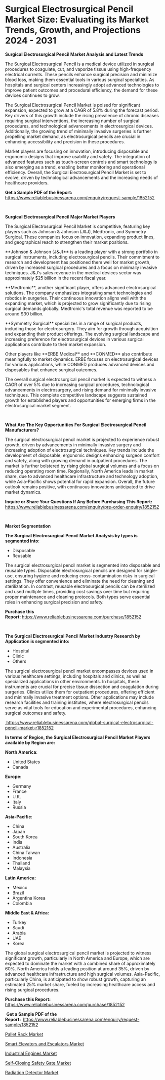 <p><h1>Surgical Electrosurgical Pencil Market Size: Evaluating its Market Trends, Growth, and Projections 2024 - 2031</h1></p><p><strong>Surgical Electrosurgical Pencil Market Analysis and Latest Trends</strong></p>
<p><p>The Surgical Electrosurgical Pencil is a medical device utilized in surgical procedures to coagulate, cut, and vaporize tissue using high-frequency electrical currents. These pencils enhance surgical precision and minimize blood loss, making them essential tools in various surgical specialties. As hospitals and surgical centers increasingly adopt advanced technologies to improve patient outcomes and procedural efficiency, the demand for these devices continues to grow.</p><p>The Surgical Electrosurgical Pencil Market is poised for significant expansion, expected to grow at a CAGR of 5.8% during the forecast period. Key drivers of this growth include the rising prevalence of chronic diseases requiring surgical interventions, the increasing number of surgical procedures, and technological advancements in electrosurgical devices. Additionally, the growing trend of minimally invasive surgeries is further propelling market demand, as electrosurgical pencils are crucial in enhancing accessibility and precision in these procedures.</p><p>Market players are focusing on innovation, introducing disposable and ergonomic designs that improve usability and safety. The integration of advanced features such as touch-screen controls and smart technology is also emerging as a trend, enabling better monitoring and operational efficiency. Overall, the Surgical Electrosurgical Pencil Market is set to evolve, driven by technological advancements and the increasing needs of healthcare providers.</p></p>
<p><strong>Get a Sample PDF of the Report:&nbsp;</strong> <a href="https://www.reliablebusinessarena.com/enquiry/request-sample/1852152?utm_campaign=1579&utm_medium=2&utm_source=Github&utm_content=ia&utm_term=19102024&utm_id=surgical-electrosurgical-pencil">https://www.reliablebusinessarena.com/enquiry/request-sample/1852152</a></p>
<p>&nbsp;</p>
<p><strong>Surgical Electrosurgical Pencil Major Market Players</strong></p>
<p><p>The Surgical Electrosurgical Pencil Market is competitive, featuring key players such as Johnson & Johnson (J&J), Medtronic, and Symmetry Surgical. These companies focus on innovation, expanding product lines, and geographical reach to strengthen their market positions.</p><p>**Johnson & Johnson (J&J)** is a leading player with a strong portfolio in surgical instruments, including electrosurgical pencils. Their commitment to research and development has positioned them well for market growth, driven by increased surgical procedures and a focus on minimally invasive techniques. J&J's sales revenue in the medical devices sector was approximately $25 billion in the recent fiscal year.</p><p>**Medtronic**, another significant player, offers advanced electrosurgical solutions. The company emphasizes integrating smart technologies and robotics in surgeries. Their continuous innovation aligns well with the expanding market, which is projected to grow significantly due to rising surgical demands globally. Medtronic's total revenue was reported to be around $30 billion.</p><p>**Symmetry Surgical** specializes in a range of surgical products, including those for electrosurgery. They aim for growth through acquisition and expanding their product offerings. The evolving surgical landscape and increasing preference for electrosurgical devices in various surgical applications contribute to their market expansion.</p><p>Other players like **ERBE Medical** and **CONMED** also contribute meaningfully to market dynamics. ERBE focuses on electrosurgical devices for various applications, while CONMED produces advanced devices and disposables that enhance surgical outcomes.</p><p>The overall surgical electrosurgical pencil market is expected to witness a CAGR of over 5% due to increasing surgical procedures, technological advancements in electrosurgery, and rising demand for minimally invasive techniques. This complete competitive landscape suggests sustained growth for established players and opportunities for emerging firms in the electrosurgical market segment.</p></p>
<p>&nbsp;</p>
<p><strong>What Are The Key Opportunities For Surgical Electrosurgical Pencil Manufacturers?</strong></p>
<p><p>The surgical electrosurgical pencil market is projected to experience robust growth, driven by advancements in minimally invasive surgery and increasing adoption of electrosurgical techniques. Key trends include the development of disposable, ergonomic designs enhancing surgeon comfort and safety, along with growing demand in outpatient procedures. The market is further bolstered by rising global surgical volumes and a focus on reducing operating room time. Regionally, North America leads in market share, due to advanced healthcare infrastructure and technology adoption, while Asia-Pacific shows potential for rapid expansion. Overall, the future outlook remains positive, with continuous innovations anticipated to drive market dynamics.</p></p>
<p><strong>Inquire or Share Your Questions If Any Before Purchasing This Report:</strong> <a href="https://www.reliablebusinessarena.com/enquiry/pre-order-enquiry/1852152?utm_campaign=1579&utm_medium=2&utm_source=Github&utm_content=ia&utm_term=19102024&utm_id=surgical-electrosurgical-pencil">https://www.reliablebusinessarena.com/enquiry/pre-order-enquiry/1852152</a></p>
<p>&nbsp;</p>
<p><strong>Market Segmentation</strong></p>
<p><strong>The Surgical Electrosurgical Pencil Market Analysis by types is segmented into:</strong></p>
<p><ul><li>Disposable</li><li>Reusable</li></ul></p>
<p><p>The surgical electrosurgical pencil market is segmented into disposable and reusable types. Disposable electrosurgical pencils are designed for single-use, ensuring hygiene and reducing cross-contamination risks in surgical settings. They offer convenience and eliminate the need for cleaning and sterilization. In contrast, reusable electrosurgical pencils can be sterilized and used multiple times, providing cost savings over time but requiring proper maintenance and cleaning protocols. Both types serve essential roles in enhancing surgical precision and safety.</p></p>
<p><strong>Purchase this Report:&nbsp;</strong><a href="https://www.reliablebusinessarena.com/purchase/1852152?utm_campaign=1579&utm_medium=2&utm_source=Github&utm_content=ia&utm_term=19102024&utm_id=surgical-electrosurgical-pencil">https://www.reliablebusinessarena.com/purchase/1852152</a></p>
<p>&nbsp;</p>
<p><strong>The Surgical Electrosurgical Pencil Market Industry Research by Application is segmented into:</strong></p>
<p><ul><li>Hospital</li><li>Clinic</li><li>Others</li></ul></p>
<p><p>The surgical electrosurgical pencil market encompasses devices used in various healthcare settings, including hospitals and clinics, as well as specialized applications in other environments. In hospitals, these instruments are crucial for precise tissue dissection and coagulation during surgeries. Clinics utilize them for outpatient procedures, offering efficient and minimally invasive treatment options. Other applications may include research facilities and training institutes, where electrosurgical pencils serve as vital tools for education and experimental procedures, enhancing surgical outcomes and safety.</p></p>
<p><a href="https://www.reliablebusinessarena.com/global-surgical-electrosurgical-pencil-market-r1852152?utm_campaign=1579&utm_medium=2&utm_source=Github&utm_content=ia&utm_term=19102024&utm_id=surgical-electrosurgical-pencil">&nbsp;https://www.reliablebusinessarena.com/global-surgical-electrosurgical-pencil-market-r1852152</a></p>
<p><strong>In terms of Region, the Surgical Electrosurgical Pencil Market Players available by Region are:</strong></p>
<p>
    <p> <strong> North America: </strong>
        <ul>
            <li>United States</li>
            <li>Canada</li>
        </ul>
        </p> 
    <p> <strong> Europe: </strong>
        <ul>
            <li>Germany</li>
            <li>France</li>
            <li>U.K.</li>
            <li>Italy</li>
            <li>Russia</li>
        </ul>
        </p> 
    <p> <strong> Asia-Pacific: </strong>
        <ul>
            <li>China</li>
            <li>Japan</li>
            <li>South Korea</li>
            <li>India</li>
            <li>Australia</li>
            <li>China Taiwan</li>
            <li>Indonesia</li>
            <li>Thailand</li>
            <li>Malaysia</li>
        </ul>
        </p> 
    <p> <strong> Latin America: </strong>
        <ul>
            <li>Mexico</li>
            <li>Brazil</li>
            <li>Argentina Korea</li>
            <li>Colombia</li>
        </ul>
        </p> 
    <p> <strong> Middle East & Africa: </strong>
        <ul>
            <li>Turkey</li>
            <li>Saudi</li>
            <li>Arabia</li>
            <li>UAE</li>
            <li>Korea</li>
        </ul>
    </p>
    </p>
<p><p>The global surgical electrosurgical pencil market is projected to witness significant growth, particularly in North America and Europe, which are expected to dominate the market with a combined share of approximately 60%. North America holds a leading position at around 35%, driven by advanced healthcare infrastructure and high surgical volumes. Asia-Pacific, particularly China, is anticipated to show robust growth, capturing an estimated 25% market share, fueled by increasing healthcare access and rising surgical procedures.</p></p>
<p><strong>Purchase this Report: </strong><a href="https://www.reliablebusinessarena.com/purchase/1852152?utm_campaign=1579&utm_medium=2&utm_source=Github&utm_content=ia&utm_term=19102024&utm_id=surgical-electrosurgical-pencil">https://www.reliablebusinessarena.com/purchase/1852152</a></p>
<p>&nbsp;<strong>Get a Sample PDF of the Report:&nbsp;&nbsp;</strong><a href="https://www.reliablebusinessarena.com/enquiry/request-sample/1852152?utm_campaign=1579&utm_medium=2&utm_source=Github&utm_content=ia&utm_term=19102024&utm_id=surgical-electrosurgical-pencil">https://www.reliablebusinessarena.com/enquiry/request-sample/1852152</a></p>
<p><strong></strong></p>
<p><p><a href="https://www.linkedin.com/pulse/pallet-rack-value-chain-analysis-from-raw-materials-end-user-eedgc?utm_campaign=1579&utm_medium=2&utm_source=Github&utm_content=ia&utm_term=19102024&utm_id=surgical-electrosurgical-pencil">Pallet Rack Market</a></p><p><a href="https://www.linkedin.com/pulse/opportunities-challenges-smart-elevators-escalators-market-strategic-ebeyc?utm_campaign=1579&utm_medium=2&utm_source=Github&utm_content=ia&utm_term=19102024&utm_id=surgical-electrosurgical-pencil">Smart Elevators and Escalators Market</a></p><p><a href="https://www.linkedin.com/pulse/emerging-technologies-reshaping-industrial-engines-market-impact-ymaxc?utm_campaign=1579&utm_medium=2&utm_source=Github&utm_content=ia&utm_term=19102024&utm_id=surgical-electrosurgical-pencil">Industrial Engines Market</a></p><p><a href="https://github.com/rahu1506/Market-Research-Report-List-6/blob/main/self-closing-safety-gate-market.md?utm_campaign=1579&utm_medium=2&utm_source=Github&utm_content=ia&utm_term=19102024&utm_id=surgical-electrosurgical-pencil">Self-Closing Safety Gate Market</a></p><p><a href="https://www.linkedin.com/pulse/radiation-detector-market-report-product-type-end-use-application-oroxc?utm_campaign=1579&utm_medium=2&utm_source=Github&utm_content=ia&utm_term=19102024&utm_id=surgical-electrosurgical-pencil">Radiation Detector Market</a></p></p>
